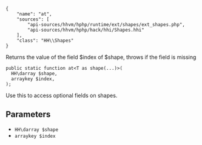``` yamlmeta
{
    "name": "at",
    "sources": [
        "api-sources/hhvm/hphp/runtime/ext/shapes/ext_shapes.php",
        "api-sources/hhvm/hphp/hack/hhi/Shapes.hhi"
    ],
    "class": "HH\\Shapes"
}
```




Returns the value of the field $index of $shape,
throws if the field is missing




``` Hack
public static function at<T as shape(...)>(
  HH\darray $shape,
  arraykey $index,
);
```




Use this to access optional fields on shapes.




## Parameters




+ ` HH\darray $shape `
+ ` arraykey $index `
<!-- HHAPIDOC -->
